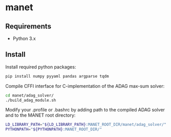 # manet

## Requirements

* Python 3.x

## Install 

Install required python packages:
```bash
pip install numpy pyyaml pandas argparse tqdm
```

Compile CFFI interface for C-implementation of the ADAG max-sum solver:
```bash
cd manet/adag_solver/
./build_adag_module.sh

```
Modify your .profile or .bashrc by adding path to the compiled ADAG solver and to the MANET root directory:

```bash
LD_LIBRARY_PATH="${LD_LIBRARY_PATH}:MANET_ROOT_DIR/manet/adag_solver/"
PYTHONPATH="${PYTHONPATH}:MANET_ROOT_DIR/"
```
